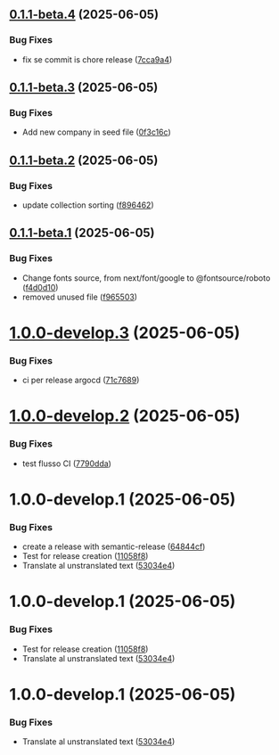 ## [0.1.1-beta.4](https://github.com/apercky/documinds/compare/v0.1.1-beta.3...v0.1.1-beta.4) (2025-06-05)


### Bug Fixes

* fix se commit is chore release ([7cca9a4](https://github.com/apercky/documinds/commit/7cca9a4d515d81e01277aa124d9487f043b62848))

## [0.1.1-beta.3](https://github.com/apercky/documinds/compare/v0.1.1-beta.2...v0.1.1-beta.3) (2025-06-05)


### Bug Fixes

* Add new company in seed file ([0f3c16c](https://github.com/apercky/documinds/commit/0f3c16cc91ba509b420916851e1d89e34aa96798))

## [0.1.1-beta.2](https://github.com/apercky/documinds/compare/v0.1.1-beta.1...v0.1.1-beta.2) (2025-06-05)


### Bug Fixes

* update collection sorting ([f896462](https://github.com/apercky/documinds/commit/f8964626c3627b461b4bff8bf908003c2b84a004))

## [0.1.1-beta.1](https://github.com/apercky/documinds/compare/v0.1.0...v0.1.1-beta.1) (2025-06-05)


### Bug Fixes

* Change fonts source, from next/font/google to @fontsource/roboto ([f4d0d10](https://github.com/apercky/documinds/commit/f4d0d106c4e038eb413b26448eff05a0749e133f))
* removed unused file ([f965503](https://github.com/apercky/documinds/commit/f9655032aa4c55054e8ca73783e3cc6e8ab91ab1))

# [1.0.0-develop.3](https://github.com/apercky/documinds/compare/v1.0.0-develop.2...v1.0.0-develop.3) (2025-06-05)


### Bug Fixes

* ci per release argocd ([71c7689](https://github.com/apercky/documinds/commit/71c7689233ea7b8dd3a69d242829fcec5460382a))

# [1.0.0-develop.2](https://github.com/apercky/documinds/compare/v1.0.0-develop.1...v1.0.0-develop.2) (2025-06-05)


### Bug Fixes

* test flusso CI ([7790dda](https://github.com/apercky/documinds/commit/7790ddafcaccefa803cab72b26c79abc29f18a3a))

# 1.0.0-develop.1 (2025-06-05)


### Bug Fixes

* create a release with semantic-release ([64844cf](https://github.com/apercky/documinds/commit/64844cfcc5dcd80dae0476f77991d73d0573bd94))
* Test for release creation ([11058f8](https://github.com/apercky/documinds/commit/11058f8baca0a755f8f1cebe8b06cd757ccd8bb9))
* Translate al unstranslated text ([53034e4](https://github.com/apercky/documinds/commit/53034e4a8ab39e4ef3e918e10f49504bd1ed3ce5))

# 1.0.0-develop.1 (2025-06-05)


### Bug Fixes

* Test for release creation ([11058f8](https://github.com/apercky/documinds/commit/11058f8baca0a755f8f1cebe8b06cd757ccd8bb9))
* Translate al unstranslated text ([53034e4](https://github.com/apercky/documinds/commit/53034e4a8ab39e4ef3e918e10f49504bd1ed3ce5))

# 1.0.0-develop.1 (2025-06-05)


### Bug Fixes

* Translate al unstranslated text ([53034e4](https://github.com/apercky/documinds/commit/53034e4a8ab39e4ef3e918e10f49504bd1ed3ce5))
